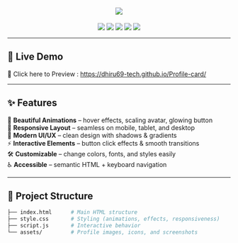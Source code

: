 <h1 align="center">
  <img src="https://readme-typing-svg.herokuapp.com?size=30&duration=3000&color=FF0080&center=true&vCenter=true&width=500&lines=✨+Responsive+Profile+Card+✨;Modern+UI+with+Animations;Clean,+Stylish+and+Responsive" />
</h1>

<p align="center">
  <img src="https://img.shields.io/badge/Responsive-Design-ff69b4?style=for-the-badge&logo=responsive&logoColor=white" />
  <img src="https://img.shields.io/badge/HTML5-orange?style=for-the-badge&logo=html5" />
  <img src="https://img.shields.io/badge/CSS3-blue?style=for-the-badge&logo=css3" />
  <img src="https://img.shields.io/badge/JavaScript-yellow?style=for-the-badge&logo=javascript" />
  <img src="https://img.shields.io/badge/License-MIT-green?style=for-the-badge" />
</p>

---

## 🚀 Live Demo  
🎥 Click here to  Preview : https://dhiru69-tech.github.io/Profile-card/

---

## ✨ Features  

🌈 **Beautiful Animations** – hover effects, scaling avatar, glowing button  
📱 **Responsive Layout** – seamless on mobile, tablet, and desktop  
🎨 **Modern UI/UX** – clean design with shadows & gradients  
⚡ **Interactive Elements** – button click effects & smooth transitions  
🛠 **Customizable** – change colors, fonts, and styles easily  
♿ **Accessible** – semantic HTML + keyboard navigation  

---

## 📂 Project Structure  

```bash
├── index.html      # Main HTML structure
├── style.css       # Styling (animations, effects, responsiveness)
├── script.js       # Interactive behavior
└── assets/         # Profile images, icons, and screenshots
